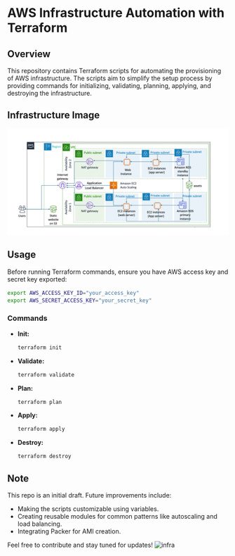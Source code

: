 # AWS Infrastructure Automation with Terraform

## Overview

This repository contains Terraform scripts for automating the provisioning of AWS infrastructure. The scripts aim to simplify the setup process by providing commands for initializing, validating, planning, applying, and destroying the infrastructure.

## Infrastructure Image

![Infrastructure Image](infra.png)

## Usage

Before running Terraform commands, ensure you have AWS access key and secret key exported:

```bash
export AWS_ACCESS_KEY_ID="your_access_key"
export AWS_SECRET_ACCESS_KEY="your_secret_key"
```

### Commands

- **Init:**
  ```bash
  terraform init
  ```

- **Validate:**
  ```bash
  terraform validate
  ```

- **Plan:**
  ```bash
  terraform plan
  ```

- **Apply:**
  ```bash
  terraform apply
  ```

- **Destroy:**
  ```bash
  terraform destroy
  ```

## Note

This repo is an initial draft. Future improvements include:

- Making the scripts customizable using variables.
- Creating reusable modules for common patterns like autoscaling and load balancing.
- Integrating Packer for AMI creation.

Feel free to contribute and stay tuned for updates!
<img width="724" alt="infra" src="https://github.com/AlaaBrahim/terraform-aws-project/assets/111241310/7aeab386-0eca-4ceb-ac9e-af1a609840ea">
